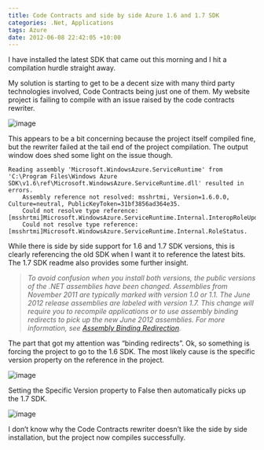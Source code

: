 ```yaml
---
title: Code Contracts and side by side Azure 1.6 and 1.7 SDK
categories: .Net, Applications
tags: Azure
date: 2012-06-08 22:42:05 +10:00
---
```




I have installed the latest SDK that came out this morning and I hit a compilation hurdle straight away.  

My solution is starting to get to be a decent size with many third party technologies involved, Code Contracts being just one of them. My website project is failing to compile with an issue raised by the code contracts rewriter.  

![image][0]

<!--more-->

This appears to be a bit concerning because the project itself compiled fine, but the rewriter failed at the tail end of the project compilation. The output window does shed some light on the issue though. 

```text
Reading assembly 'Microsoft.WindowsAzure.ServiceRuntime' from 'C:\Program Files\Windows Azure SDK\v1.6\ref\Microsoft.WindowsAzure.ServiceRuntime.dll' resulted in errors.
    Assembly reference not resolved: msshrtmi, Version=1.6.0.0, Culture=neutral, PublicKeyToken=31bf3856ad364e35.
    Could not resolve type reference: [msshrtmi]Microsoft.WindowsAzure.ServiceRuntime.Internal.InteropRoleUpdates.
    Could not resolve type reference: [msshrtmi]Microsoft.WindowsAzure.ServiceRuntime.Internal.RoleStatus.
```

While there is side by side support for 1.6 and 1.7 SDK versions, this is clearly referencing the old SDK when I want it to reference the latest bits. The 1.7 SDK readme also provides some further insight.

> _To avoid confusion when you install both versions, the public versions of the .NET assemblies have been changed. Assemblies from November 2011 are typically marked with version 1.0 or 1.1. The June 2012 release assemblies are labeled with version 1.7. This change will require you to recompile applications or to use assembly binding redirects to pick up the new June 2012 assemblies. For more information, see [Assembly Binding Redirection][1]._

The part that got my attention was “binding redirects”. Ok, so something is forcing the project to go to the 1.6 SDK. The most likely cause is the specific version property on the reference in the project.

![image][2]

Setting the Specific Version property to False then automatically picks up the 1.7 SDK.

![image][3]

I don’t know why the Code Contracts rewriter doesn’t like the side by side installation, but the project now compiles successfully.

[0]: /files/image_141.png
[1]: http://msdn.microsoft.com/en-us/library/2fc472t2(v=vs.90).aspx
[2]: /files/image_142.png
[3]: /files/image_143.png
